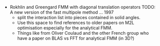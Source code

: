 
- Rokhlin and Greengard FMM with diagonal translation operators
    TODO: A new version of the fast multipole method ... 1997
    - split the interaction list into pieces contained in solid angles.
    - Use this space to find references to older papers on M2L optimisation especially for the analytical FMM.
    - Things like from Oliver Coulaud and the other French group who have a paper on BLAS vs FFT for analytical FMM (in 3D?)